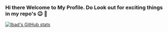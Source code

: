 ### Hi there Welcome to My Profile. Do Look out for exciting things in my repo's :wink: 👋

[![Ibad's GitHub stats](https://github-readme-stats.vercel.app/api?username=ibadsaleem)](https://github.com/ibadsaleem/github-readme-stats)



